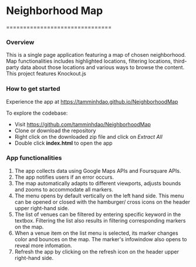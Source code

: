 # Neighborhood Map
===============================

### Overview
This is a single page application featuring a map of chosen neighborhood. 
Map functionalities includes highlighted locations, filtering locations, third-party data about those locations and various ways to browse the content.
This project features Knockout.js

### How to get started
Experience the app at https://tamminhdao.github.io/NeighborhoodMap

To explore the codebase:
- Visit https://github.com/tamminhdao/NeighborhoodMap
- Clone or download the repository
- Right click on the downloaded zip file and click on _Extract All_
- Double click **index.html** to open the app

### App functionalities
1. The app collects data using Google Maps APIs and Foursquare APIs.
2. The app notifies users if an error occurs. 
3. The map automatically adapts to different viewports, adjusts bounds and zooms to accommodate all markers.
4. The menu opens by default vertically on the left hand side. 
    This menu can be opened or closed with the hamburger/ cross icons on the header upper right-hand side.
5. The list of venues can be filtered by entering specific keyword in the textbox.
    Filtering the list also results in filtering corresponding markers on the map.
6. When a venue item on the list menu is selected, its marker changes color and bounces on the map.
     The marker's infowindow also opens to reveal more infomation.
7. Refresh the app by clicking on the refresh icon on the header upper right-hand side.

